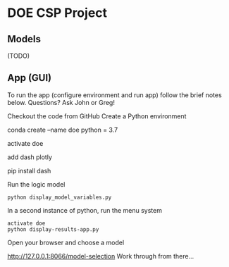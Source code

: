 # DOE CSP Project

## Models

(TODO)

## App (GUI)

To run the app (configure environment and run app) follow the brief notes below. Questions? Ask John or Greg!

Checkout the code from GitHub
Create a Python environment

conda create –name doe python = 3.7

activate doe

add dash plotly

pip install dash

Run the logic model

	python display_model_variables.py
In a second instance of python, run the menu system

	activate doe
	python display-results-app.py

Open your browser and choose a model

http://127.0.0.1:8066/model-selection
Work through from there…
